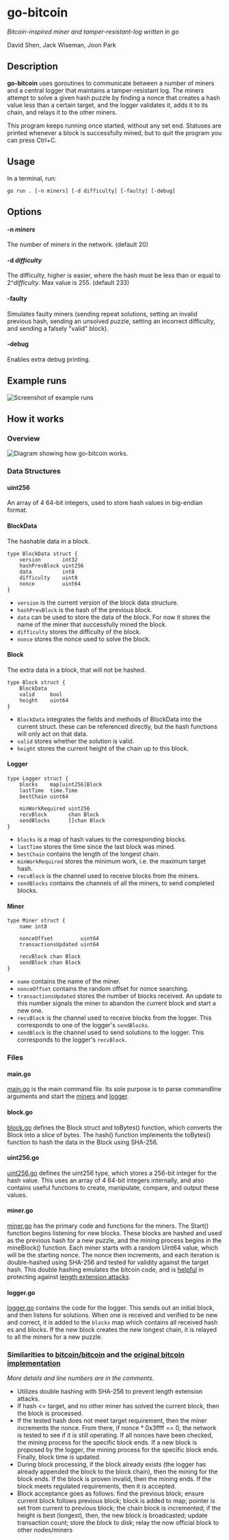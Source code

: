 go-bitcoin
=====

_Bitcoin-inspired miner and tamper-resistant-log written in go_

David Shen, Jack Wiseman, Joon Park

Description
-----------

**go-bitcoin** uses goroutines to communicate between a number of miners and
a central logger that maintains a tamper-resistant log. The miners attempt to
solve a given hash puzzle by finding a nonce that creates a hash value less
than a certain target, and the logger validates it, adds it to its chain, and
relays it to the other miners.

This program keeps running once started, without any set end. Statuses are
printed whenever a block is successfully mined, but to quit the program you
can press Ctrl+C.

Usage
-----

In a terminal, run:

`go run . [-n miners] [-d difficulty] [-faulty] [-debug]`

Options
-------

#### -n _miners_

The number of miners in the network. (default 20)

#### -d _difficulty_

The difficulty, higher is easier, where the hash must be less than or equal to 2^_difficulty_. Max value is 255. (default 233)

#### -faulty

Simulates faulty miners (sending repeat solutions, setting an invalid previous hash, sending an unsolved puzzle, setting an incorrect difficulty, and sending a falsely "valid" block).

#### -debug

Enables extra debug printing.

Example runs
------------

![Screenshot of example runs](img/example.png)

How it works
------------

### Overview

![Diagram showing how go-bitcoin works.](img/diagram.png)

### Data Structures

#### uint256

An array of 4 64-bit integers, used to store hash values in big-endian format.

#### BlockData

The hashable data in a block.

```
type BlockData struct {
	version       int32
	hashPrevBlock uint256
	data          int8
	difficulty    uint8
	nonce         uint64
}
```

- `version` is the current version of the block data structure.
- `hashPrevBlock` is the hash of the previous block.
- `data` can be used to store the data of the block. For now it stores the name
of the miner that successfully mined the block.
- `difficulty` stores the difficulty of the block.
- `nonce` stores the nonce used to solve the block.

#### Block

The extra data in a block, that will not be hashed.

```
type Block struct {
	BlockData
	valid     bool
	height    uint64
}
```

- `BlockData` integrates the fields and methods of BlockData into the current
struct. these can be referenced directly, but the hash functions will only
act on that data.
- `valid` stores whether the solution is valid.
- `height` stores the current height of the chain up to this block.

#### Logger

```
type Logger struct {
	blocks    map[uint256]Block
	lastTime  time.Time
	bestChain uint64

	minWorkRequired uint256
	recvBlock       chan Block
	sendBlocks      []chan Block
}
```

- `blocks` is a map of hash values to the corresponding blocks.
- `lastTime` stores the time since the last block was mined.
- `bestChain` contains the length of the longest chain.
- `minWorkRequired` stores the minimum work, i.e. the maximum target hash.
- `recvBlock` is the channel used to receive blocks from the miners.
- `sendBlocks` contains the channels of all the miners, to send completed blocks.

#### Miner

```
type Miner struct {
	name int8

	nonceOffset         uint64
	transactionsUpdated uint64

	recvBlock chan Block
	sendBlock chan Block
}
```

- `name` contains the name of the miner.
- `nonceOffset` contains the random offset for nonce searching.
- `transactionsUpdated` stores the number of blocks received. An update to this
number signals the miner to abandon the current block and start a new one.
- `recvBlock` is the channel used to receive blocks from the logger. This
corresponds to one of the logger's `sendBlocks`.
- `sendBlock` is the channel used to send solutions to the logger. This
corresponds to the logger's `recvBlock`.

### Files

#### main.go

[main.go](main.go) is the main command file. Its sole purpose is to parse commandline arguments
and start the [miners](miner.go) and [logger](logger.go).

#### block.go

[block.go](block.go) defines the Block struct and toBytes() function, which converts the Block into a slice of bytes. The hash() function implements the toBytes() function to hash the data in the Block using SHA-256.

#### uint256.go

[uint256.go](uint256.go) defines the uint256 type, which stores a 256-bit integer for the hash value. This uses an array of 4 64-bit integers internally, and also contains useful functions to create, manipulate, compare, and output these values.

#### miner.go

[miner.go](miner.go) has the primary code and functions for the miners. The Start() function begins listening for new blocks. These blocks are hashed and used as the previous hash for a new puzzle, and the mining process begins in the mineBlock() function. Each miner starts with a random Uint64 value, which will be the starting nonce. The nonce then increments, and each iteration is double-hashed using SHA-256 and tested for validity against the target hash. This double hashing emulates the bitcoin code, and is [helpful](https://bitcoin.stackexchange.com/questions/6037/why-are-hashes-in-the-bitcoin-protocol-typically-computed-twice-double-computed) in protecting against [length extension attacks](http://en.wikipedia.org/wiki/Length_extension_attack).

#### logger.go

[logger.go](logger.go) contains the code for the logger. This sends out an initial block, and then listens for solutions. When one is received and verified to be new and correct, it is added to the `blocks` map which contains all received hash es and blocks. If the new block creates the new longest chain, it is relayed to all the miners for a new puzzle.

### Similarities to [bitcoin/bitcoin](https://github.com/bitcoin/bitcoin/tree/master/) and the [original bitcoin implementation](https://github.com/bitcoin/bitcoin/tree/v0.1.5/)

_More details and line numbers are in the comments._

- Utilizes double hashing with SHA-256 to prevent length extension attacks.
- If hash <= target, and no other miner has solved the current block, then the block is processed.
- If the tested hash does not meet target requirement, then the miner increments the nonce. From there, if nonce * 0x3ffff == 0, the network is tested to see if it is still operating. If all nonces have been checked, the mining process for the specific block ends. If a new block is proposed by the logger, the mining process for the specific block ends. Finally, block time is updated.
- During block processing, if the block already exists (the logger has already appended the block to the block chain), then the mining for the block ends. If the block is proven invalid, then the mining ends. If the block meets regulated requirements, then it is accepted.
- Block acceptance goes as follows: find the previous block; ensure current block follows previous block; block is added to map; pointer is set from current to previous block; the chain block is incremented; if the height is best (longest), then, the new block is broadcasted; update transaction count; store the block to disk; relay the now official block to other nodes/miners
